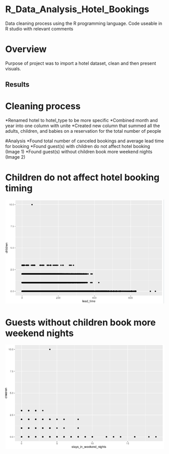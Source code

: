 # R_Data_Analysis_Hotel_Bookings
Data cleaning process using the R programming language. Code useable in R studio with relevant comments

# Overview

Purpose of project was to import a hotel dataset, clean and then present visuals.

## Results

# Cleaning process 
*Renamed hotel to hotel_type to be more specific
*Combined month and year into one column with unite
*Created new column that summed all the adults, children, and babies on a reservation for the total number of people

#Analysis
*Found total number of canceled bookings and average lead time for booking
*Found guest(s) with children do not affect hotel booking (Image 1)
*Found guest(s) without children book more weekend nights (Image 2)

# Children do not affect hotel booking timing

![ ](https://github.com/WyattAlexander-001/R_Data_Cleaning_Hotel_Bookings/blob/main/images/booking_lead_vs_number%20of%20children.PNG)

# Guests without children book more weekend nights

![ ](images/weekend_booking_vs_number_of_children.PNG)

